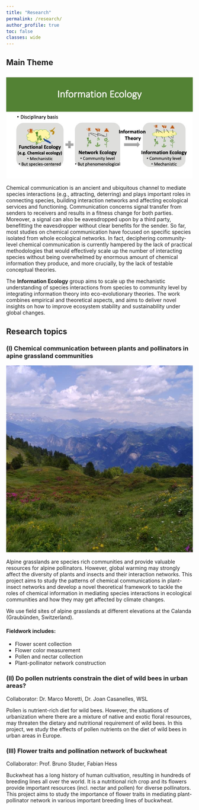 ```yaml
---
title: "Research"
permalink: /research/
author_profile: true
toc: false
classes: wide
---
```


## Main Theme
![Research](assets/../../assets/images/InfoEcol.jpg)

Chemical communication is an ancient and ubiquitous channel to mediate species interactions (e.g., attracting, deterring) and plays important roles in connecting species, building interaction networks and affecting ecological services and functioning. Communication concerns signal transfer from senders to receivers and results in a fitness change for both parties. Moreover, a signal can also be eavesdropped upon by a third party, benefitting the eavesdropper without clear benefits for the sender. So far, most studies on chemical communication have focused on specific species isolated from whole ecological networks. In fact, deciphering community-level chemical communication is currently hampered by the lack of practical methodologies that would effectively scale up the number of interacting species without being overwhelmed by enormous amount of chemical information they produce, and more crucially, by the lack of testable conceptual theories.

The **Information Ecology** group aims to scale up the mechanistic understanding of species interactions from species to community level by integrating information theory into eco-evolutionary theories. The work combines empirical and theoretical aspects, and aims to deliver novel insights on how to improve ecosystem stability and sustainability under global changes.
 

## Research topics
### (I) Chemical communication between plants and pollinators in apine grassland communities
![Calanda field](assets/../../assets/images/Calanda.JPG)

Alpine grasslands are species rich communities and provide valuable resources for alpine pollinators. However, global warming may strongly affect the diversity of plants and insects and their interaction networks. This project aims to study the patterns of chemical communications in plant-insect networks and develop a novel theoretical framework to tackle the roles of chemical information in mediating species interactions in ecological communities and how they may get affected by climate changes. 

We use field sites of alpine grasslands at different elevations at the Calanda (Graubünden, Switzerland).  

#### Fieldwork includes: 
- Flower scent collection
- Flower color measurement
- Pollen and nectar collection 
- Plant-pollinator network construction

### (II) Do pollen nutrients constrain the diet of wild bees in urban areas? 
Collaborator: Dr. Marco Moretti, Dr. Joan Casanelles, WSL 

Pollen is nutrient-rich diet for wild bees. However, the situations of urbanization where there are a mixture of native and exotic floral resources, may threaten the dietary and nutritional requirement of wild bees. In this project, we study the effects of pollen nutrients on the diet of wild bees in urban areas in Europe.

### (III) Flower traits and pollination network of buckwheat 
Collaborator: Prof. Bruno Studer, Fabian Hess

Buckwheat has a long history of human cultivation, resulting in hundreds of breeding lines all over the world. It is a nutritional rich crop and its flowers provide important resources (incl. nectar and pollen) for diverse pollinators. This project aims to study the importance of flower traits in mediating plant-pollinator network in various important breeding lines of buckwheat. 





